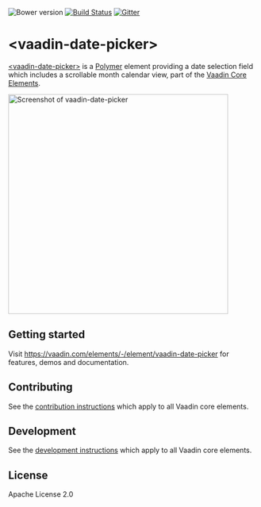 ![Bower version](https://img.shields.io/bower/v/vaadin-date-picker.svg) [![Build Status](https://travis-ci.org/vaadin/vaadin-date-picker.svg?branch=master)](https://travis-ci.org/vaadin/vaadin-date-picker)
[![Gitter](https://badges.gitter.im/Join%20Chat.svg)](https://gitter.im/vaadin/vaadin-core-elements?utm_source=badge&utm_medium=badge&utm_campaign=pr-badge)

# &lt;vaadin-date-picker&gt;

[&lt;vaadin-date-picker&gt;](https://vaadin.com/elements/-/element/vaadin-date-picker) is a [Polymer](http://polymer-project.org) element providing a date selection field which includes a scrollable month calendar view, part of the [Vaadin Core Elements](https://vaadin.com/elements).

[<img src="https://raw.githubusercontent.com/vaadin/vaadin-date-picker/master/screenshot.png" width="443" alt="Screenshot of vaadin-date-picker" />](https://vaadin.com/elements/-/element/vaadin-date-picker)

## Getting started

Visit https://vaadin.com/elements/-/element/vaadin-date-picker for features, demos and documentation.

## Contributing

See the [contribution instructions](https://github.com/vaadin/vaadin-core-elements#contributing) which apply to all Vaadin core elements.

## Development

See the [development instructions](https://github.com/vaadin/vaadin-core-elements#development) which apply to all Vaadin core elements.

## License

Apache License 2.0
